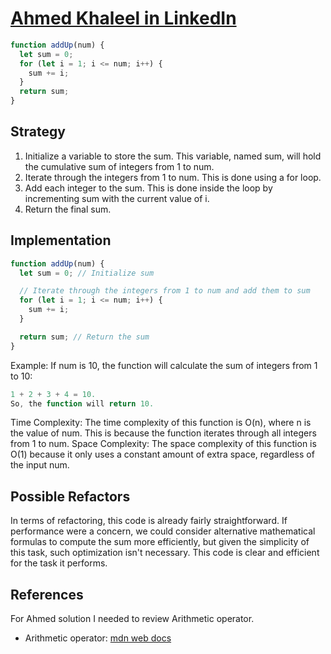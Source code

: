 # [Ahmed Khaleel in LinkedIn](https://www.linkedin.com/pulse/add-up-numbers-from-single-number-ahmed-khaleel)

```js
function addUp(num) {
  let sum = 0;
  for (let i = 1; i <= num; i++) {
    sum += i;
  }
  return sum;
}
```

## Strategy

1. Initialize a variable to store the sum. This variable, named sum, will hold
   the cumulative sum of integers from 1 to num.
2. Iterate through the integers from 1 to num. This is done using a for loop.
3. Add each integer to the sum. This is done inside the loop by incrementing sum
   with the current value of i.
4. Return the final sum.

## Implementation

```js
function addUp(num) {
  let sum = 0; // Initialize sum

  // Iterate through the integers from 1 to num and add them to sum
  for (let i = 1; i <= num; i++) {
    sum += i;
  }

  return sum; // Return the sum
}
```

Example: If num is 10, the function will calculate the sum of integers from 1 to
10:

```js
1 + 2 + 3 + 4 = 10.
So, the function will return 10.
```

Time Complexity: The time complexity of this function is O(n), where n is the
value of num. This is because the function iterates through all integers from 1
to num. Space Complexity: The space complexity of this function is O(1) because
it only uses a constant amount of extra space, regardless of the input num.

## Possible Refactors

In terms of refactoring, this code is already fairly straightforward. If
performance were a concern, we could consider alternative mathematical formulas
to compute the sum more efficiently, but given the simplicity of this task, such
optimization isn't necessary. This code is clear and efficient for the task it
performs.

## References

For Ahmed solution I needed to review Arithmetic operator.

- Arithmetic operator:
  [mdn web docs](https://developer.mozilla.org/en-US/docs/Web/JavaScript/Guide/Expressions_and_Operators)
